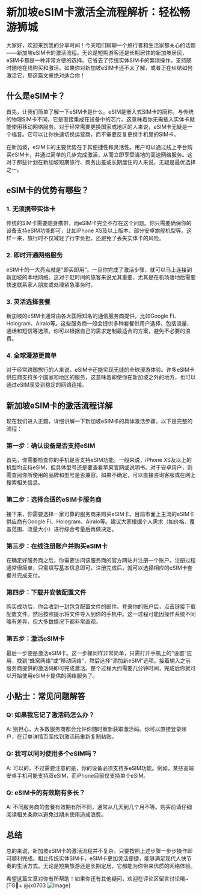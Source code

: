 # 新加坡eSIM卡激活全流程解析：轻松畅游狮城

大家好，欢迎来到我的分享时间！今天咱们聊聊一个旅行者和生活家都关心的话题——新加坡eSIM卡的激活流程。无论是短期游客还是长期居住的新加坡居民，eSIM卡都是一种非常方便的选择。它省去了传统实体SIM卡的繁琐操作，支持随时随地在线购买和激活。如果你对新加坡eSIM卡还不太了解，或者正在纠结如何激活它，那这篇文章绝对适合你！

## 什么是eSIM卡？

首先，让我们简单了解一下eSIM卡是什么。eSIM是嵌入式SIM卡的简称，与传统的物理SIM卡不同，它是直接集成在设备中的芯片。这意味着你无需插入实体卡就能使用移动网络服务。对于经常需要更换国家或地区的人来说，eSIM卡无疑是一个福音。它可以让你快速切换运营商，而不需要反复更换手机里的SIM卡。

在新加坡，eSIM卡的主要优势在于其便捷性和灵活性。用户可以通过线上平台购买eSIM卡，并通过简单的几步完成激活，从而立即享受当地的高速网络服务。这对于那些计划在新加坡短期旅行、商务出差或长期居住的人来说，无疑是最优选择之一。

## eSIM卡的优势有哪些？

### 1. **无须携带实体卡**
传统的SIM卡需要随身携带，而eSIM卡完全不存在这个问题。你只需要确保你的设备支持eSIM功能即可，比如iPhone XS及以上版本、部分安卓旗舰机型等。这样一来，旅行时不仅减轻了行李负担，还避免了丢失实体卡的风险。

### 2. **即时开通网络服务**
eSIM卡的一大亮点就是“即买即用”。一旦你完成了激活步骤，就可以马上连接到新加坡的本地网络。这对于赶时间的旅客来说尤其重要，尤其是在机场落地后需要快速联系家人朋友或处理紧急事务时。

### 3. **灵活选择套餐**
新加坡的eSIM卡通常由各大国际知名的通信服务商提供，比如Google Fi、Hologram、Airalo等。这些服务商一般会提供多种套餐供用户选择，包括流量、通话和短信等选项。你可以根据自己的需求定制最适合的方案，避免不必要的浪费。

### 4. **全球漫游更简单**
对于经常跨国旅行的人来说，eSIM卡还能实现无缝的全球漫游体验。许多eSIM卡供应商支持多个国家和地区的服务，这意味着即使你在新加坡之外的地方，也可以通过eSIM享受到稳定的网络连接。

## 新加坡eSIM卡的激活流程详解

现在我们进入正题，详细讲解一下新加坡eSIM卡的具体激活步骤。以下是完整的流程：

### 第一步：确认设备是否支持eSIM
首先，你需要检查你的手机是否支持eSIM功能。一般来说，iPhone XS及以上的机型均支持eSIM，但具体型号还是要查看苹果官网或说明书。对于安卓用户，则需查阅你所使用的品牌和型号是否兼容。如果不确定，可以直接咨询客服或在网上搜索相关信息。

### 第二步：选择合适的eSIM卡服务商
接下来，你需要选择一家可靠的服务商来购买eSIM卡。目前市面上主流的eSIM卡供应商有Google Fi、Hologram、Airalo等。建议大家根据个人需求（如价格、覆盖范围、流量大小）进行综合考量后再做决定。

### 第三步：在线注册账户并购买eSIM卡
在确定好服务商之后，你需要访问该服务商的官方网站并注册一个账户。注册过程通常很简单，只需填写基本信息即可。注册完成后，就可以选择相应的eSIM卡套餐并完成支付。

### 第四步：下载并安装配置文件
购买成功后，你会收到一封包含配置文件的邮件。登录你的账户后，点击链接下载配置文件。然后按照提示将文件导入到你的手机中。这一过程可能因操作系统不同略有差异，但大多数情况下都非常直观。

### 第五步：激活eSIM卡
最后一步便是激活eSIM卡。这一步骤同样非常简单，只需打开手机上的“设置”应用，找到“蜂窝网络”或“移动网络”，然后选择“添加新eSIM”选项。接着输入之前服务商提供的激活码即可完成激活。整个过程大约需要几分钟时间，完成后你就可以开始使用eSIM卡提供的网络服务了。

## 小贴士：常见问题解答

### Q: 如果我忘记了激活码怎么办？
A: 别担心，大多数服务商都会允许你随时重新获取激活码。你可以直接登录账户，在订单详情页面找到激活码重新复制粘贴。

### Q: 我可以同时使用多个eSIM吗？
A: 可以的，不过需要注意的是，你的设备必须支持多eSIM功能。例如，某些高端安卓手机可能支持双eSIM，而iPhone目前仅支持单个eSIM。

### Q: eSIM卡的有效期有多长？
A: 不同服务商的套餐有效期有所不同，通常从几天到几个月不等。购买前请仔细阅读相关条款以避免过期未使用造成浪费。

## 总结

总的来说，新加坡eSIM卡的激活流程并不复杂，只要按照上述步骤一步步操作即可顺利完成。相比传统实体SIM卡，eSIM卡更加灵活便捷，能够满足现代人快节奏的生活方式。无论是短期旅游还是长期定居，它都能为你带来优质的网络体验。

希望这篇文章对你有所帮助！如果你还有其他疑问，欢迎在评论区留言讨论哦~ [TG💪+ @jx0703 ![Image](https://github.com/user-attachments/assets/dbca1d08-cadb-493c-b0ec-ad6f7a83f270)]